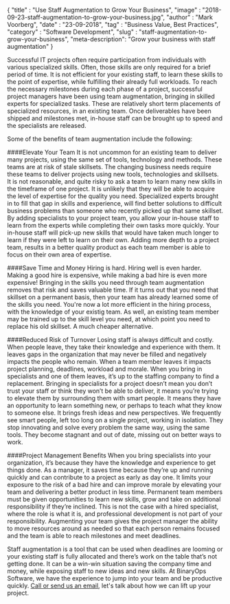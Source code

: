 {
"title" : "Use Staff Augmentation to Grow Your Business",
"image" : "2018-09-23-staff-augmentation-to-grow-your-business.jpg",
"author" : "Mark Voorberg",
"date" : "23-09-2018",
"tag" : "Business Value, Best Practices",
"category" : "Software Development",
"slug" : "staff-augmentation-to-grow-your-business",
"meta-description": "Grow your business with staff augmentation"
}

Successful IT projects often require participation from individuals with various specialized skills. Often, those skills are only required for a brief period of time. It is not efficient for your existing staff, to learn these skills to the point of expertise, while fulfilling their already full workloads. 
To reach the necessary milestones during each phase of a project, successful project managers have been using team augmentation, bringing in skilled experts for specialized tasks. These are relatively short term placements of specialized resources, in an existing team. Once deliverables have been shipped and milestones met, in-house staff can be brought up to speed and the specialists are released.  
 
Some of the benefits of team augmentation include the following:

####Elevate Your Team
It is not uncommon for an existing team to deliver many projects, using the same set of tools, technology and methods. These teams are at risk of stale skillsets. The changing business needs require these teams to deliver projects using new tools, technologies and skillsets. It is not reasonable, and quite risky to ask a team to learn many new skills in the timeframe of one project. It is unlikely that they will be able to acquire the level of expertise for the quality you need.
Specialized experts brought in to fill that gap in skills and experience, will find better solutions to difficult business problems than someone who recently picked up that same skillset. By adding specialists to your project team, you allow your in-house staff to learn from the experts while completing their own tasks more quickly. Your in-house staff will pick-up new skills that would have taken much longer to learn if they were left to learn on their own. Adding more depth to a project team, results in a better quality product as each team member is able to focus on their own area of expertise. 

####Save Time and Money 
Hiring is hard. Hiring well is even harder. Making a good hire is expensive, while making a bad hire is even more expensive! Bringing in the skills you need through team augmentation removes that risk and saves valuable time.
If it turns out that you need that skillset on a permanent basis, then your team has already learned some of the skills you need. You're now a lot more efficient in the hiring process, with the knowledge of your existig team. As well, an existing team member may be trained up to the skill level you need, at which point you need to replace his old skillset. A much cheaper alternative.

####Reduced Risk of Turnover
Losing staff is always difficult and costly. When people leave, they take their knowledge and experience with them. It leaves gaps in the organization that may never be filled and negatively impacts the people who remain. When a team member leaves it impacts project planning, deadlines, workload and morale. When you bring in specialists and one of them leaves, it’s up to the staffing company to find a replacement.
Bringing in specialists for a project doesn’t mean you don’t trust your staff or think they won’t be able to deliver, it means you’re trying to elevate them by surrounding them with smart people. It means they have an opportunity to learn something new, or perhaps to teach what they know to someone else. It brings fresh ideas and new perspectives. We frequently see smart people, left too long on a single project, working in isolation. They stop innovating and solve every problem the same way, using the same tools. They become stagnant and out of date, missing out on better ways to work. 

####Project Management Benefits
When you bring specialists into your organization, it’s because they have the knowledge and experience to get things done. As a manager, it saves time because they’re up and running quickly and can contribute to a project as early as day one. It limits your exposure to the risk of a bad hire and can improve morale by elevating your team and delivering a better product in less time. Permanent team members must be given opportunities to learn new skills, grow and take on additional responsibility if they’re inclined. This is not the case with a hired specialist, where the role is what it is, and professional development is not part of your responsibility. Augmenting your team gives the project manager the ability to move resources around as needed so that each person remains focused and the team is able to reach milestones and meet deadlines.
 
Staff augmentation is a tool that can be used when deadlines are looming or your existing staff is fully allocated and there’s work on the table that’s not getting done. It can be a win-win situation saving the company time and money, while exposing staff to new ideas and new skills. At BinaryOps Software, we have the experience to jump into your team and be productive quickly. [Call or send us an email](https://binaryops.ca/contact), let's talk about how we can lift up your project.
